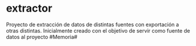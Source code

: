 extractor
=========

Proyecto de extracción de datos de distintas fuentes con exportación a otras distintas.
Inicialmente creado con el objetivo de servir como fuente de datos al proyecto #Memoria#
